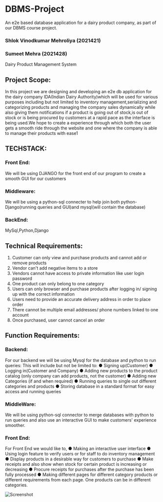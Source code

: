 # DBMS-Project
An e2e based database application for a dairy product company, as part of our DBMS course project.

### Shlok Vinodkumar Mehroliya (2021421) 
### Sumeet Mehra (2021428)

Dairy Product Management System

## Project Scope:
In this project we are designing and developing an e2e db application for
the dairy company IDA(Indian Dairy Authority)which will be used for various
purposes including but not limited to inventory management,serializing and
categorizing products and managing the company sales dynamically while
also giving them notifications if a product is going out of stock,is out of
stock or is being procured by customers at a rapid pace as the interface is
being used.We hope to create a experience through which both the user
gets a smooth ride through the website and one where the company is able
to manage their products with ease1

## TECHSTACK:
### Front End:
We will be using DJANGO for the front end of our program to create a
smooth GUI for our customers

### Middleware:
We will be using a python-sql connecter to help join both
python-Django(running queries and GUI)and mysql(will contain the
database)

### BackEnd:
MySql,Python,Django

## Technical Requirements:

1. Customer can only view and purchase products and cannot add or
remove products
2. Vendor can't add negative items to a store
3. Vendors cannot have access to private information like user login
password
4. One product can only belong to one category
5. Users can only browser and purchase products after logging in/
signing up with the correct information
6. Users need to provide an accurate delivery address in order to place
order
7. There cannot be multiple email addresses/ phone numbers linked to
one account
8. Once purchased, user cannot cancel an order

## Function Requirements:

### Backend:
For our backend we will be using Mysql for the database and python to run
queries:
This will include but not be limited to:
● Signing up(Customer)
● Logging in(Customer and Company)
● Adding new products to the product catalog (only company can add
products, not the customer)
● Adding new Categories (if and when required)
● Running queries to single out different categories and products
● Storing database in a standard format for easy access and running
queries

### MiddleWare:
We will be using python-sql connector to merge databases with python to
run queries and also use an interactive GUI to make customers' experience
smoother.

### Front End:
For Front End we would like to,
● Making an interactive user interface
● Using login feature to verify users or for staff to do inventory
management
● Display products in a desirable way for customers to purchase
● Make receipts and also show when stock for certain product is
increasing or decreasing
● Procure receipts for purchases after the purchase has been fully
processed
● Making different pages for different category products or different
requirements from each page. One products can be in different
categories.

![Screenshot](/Users/sumitmehra/Workspace/DBMS-Project/Screenshot%202023-05-29%20at%207.33.01%20PM.png)